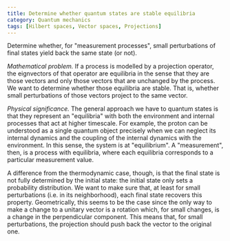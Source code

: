 ```yaml
---
title: Determine whether quantum states are stable equilibria
category: Quantum mechanics
tags: [Hilbert spaces, Vector spaces, Projections]
---
```

Determine whether, for "measurement processes", small perturbations of final states
yield back the same state (or not).

*Mathematical problem.* If a process is modelled by a projection operator,
the eignvectors of that operator are equilibria in the sense that they are
those vectors and only those vectors that are unchanged by the process. We want
to determine whether those equilibria are stable. That is, whether small perturbations
of those vectors project to the same vector.

*Physical significance.* The general approach we have to quantum states is that
they represent an "equilibria" with both the environment and internal processes
that act at higher timescale. For example, the proton can be understood as
a single quantum object precisely when we can neglect its internal dynamics and
the coupling of the internal dynamics with the environment. In this sense, the
system is at "equilibrium". A "measurement", then, is a process with equilibria,
where each equilibria corresponds to a particular measurement value.

A difference from the thermodynamic case, though, is that the final state is not
fully determined by the initial state: the initial state only sets a probability
distribution. We want to make sure that, at least for small perturbations (i.e. in its neighborhood), each
final state recovers this property. Geometrically, this seems to be the case
since the only way to make a change to a unitary vector is a rotation which, for
small changes, is a change in the perpendicular component. This means that, for
small perturbations, the projection should push back the vector to the original one.
